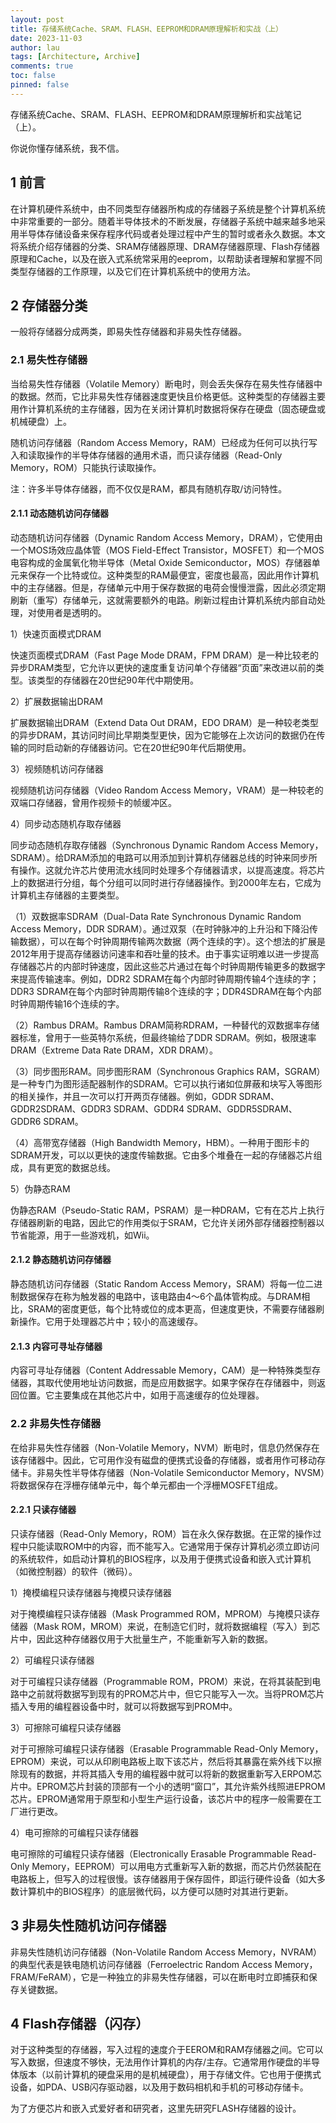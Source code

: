 ```yaml
---
layout: post
title: 存储系统Cache、SRAM、FLASH、EEPROM和DRAM原理解析和实战（上）
date: 2023-11-03
author: lau
tags: [Architecture, Archive]
comments: true
toc: false
pinned: false
---
```


存储系统Cache、SRAM、FLASH、EEPROM和DRAM原理解析和实战笔记（上）。

<!-- more -->

你说你懂存储系统，我不信。

## 1 前言

在计算机硬件系统中，由不同类型存储器所构成的存储器子系统是整个计算机系统中非常重要的一部分。随着半导体技术的不断发展，存储器子系统中越来越多地采用半导体存储设备来保存程序代码或者处理过程中产生的暂时或者永久数据。本文将系统介绍存储器的分类、SRAM存储器原理、DRAM存储器原理、Flash存储器原理和Cache，以及在嵌入式系统常采用的eeprom，以帮助读者理解和掌握不同类型存储器的工作原理，以及它们在计算机系统中的使用方法。

## 2 存储器分类

一般将存储器分成两类，即易失性存储器和非易失性存储器。

### 2.1 易失性存储器

当给易失性存储器（Volatile Memory）断电时，则会丢失保存在易失性存储器中的数据。然而，它比非易失性存储器速度更快且价格更低。这种类型的存储器主要用作计算机系统的主存储器，因为在关闭计算机时数据将保存在硬盘（固态硬盘或机械硬盘）上。

随机访问存储器（Random Access Memory，RAM）已经成为任何可以执行写入和读取操作的半导体存储器的通用术语，而只读存储器（Read-Only Memory，ROM）只能执行读取操作。

注：许多半导体存储器，而不仅仅是RAM，都具有随机存取/访问特性。

#### 2.1.1 动态随机访问存储器

动态随机访问存储器（Dynamic Random Access Memory，DRAM），它使用由一个MOS场效应晶体管（MOS Field-Effect Transistor，MOSFET）和一个MOS电容构成的金属氧化物半导体（Metal Oxide Semiconductor，MOS）存储器单元来保存一个比特或位。这种类型的RAM最便宜，密度也最高，因此用作计算机中的主存储器。但是，存储单元中用于保存数据的电荷会慢慢泄露，因此必须定期刷新（重写）存储单元，这就需要额外的电路。刷新过程由计算机系统内部自动处理，对使用者是透明的。

1）快速页面模式DRAM

快速页面模式DRAM（Fast Page Mode DRAM，FPM DRAM）是一种比较老的异步DRAM类型，它允许以更快的速度重复访问单个存储器“页面”来改进以前的类型。该类型的存储器在20世纪90年代中期使用。

2）扩展数据输出DRAM

扩展数据输出DRAM（Extend Data Out DRAM，EDO DRAM）是一种较老类型的异步DRAM，其访问时间比早期类型更快，因为它能够在上次访问的数据仍在传输的同时启动新的存储器访问。它在20世纪90年代后期使用。

3）视频随机访问存储器

视频随机访问存储器（Video Random Access Memory，VRAM）是一种较老的双端口存储器，曾用作视频卡的帧缓冲区。

4）同步动态随机存取存储器

同步动态随机存取存储器（Synchronous Dynamic Random Access Memory，SDRAM）。给DRAM添加的电路可以用添加到计算机存储器总线的时钟来同步所有操作。这就允许芯片使用流水线同时处理多个存储器请求，以提高速度。将芯片上的数据进行分组，每个分组可以同时进行存储器操作。到2000年左右，它成为计算机主存储器的主要类型。

（1）双数据率SDRAM（Dual-Data Rate Synchronous Dynamic Random Access Memory，DDR SDRAM）。通过双泵（在时钟脉冲的上升沿和下降沿传输数据），可以在每个时钟周期传输两次数据（两个连续的字）。这个想法的扩展是2012年用于提高存储器访问速率和吞吐量的技术。由于事实证明难以进一步提高存储器芯片的内部时钟速度，因此这些芯片通过在每个时钟周期传输更多的数据字来提高传输速率。例如，DDR2 SDRAM在每个内部时钟周期传输4个连续的字；DDR3 SDRAM在每个内部时钟周期传输8个连续的字；DDR4SDRAM在每个内部时钟周期传输16个连续的字。

（2）Rambus DRAM。Rambus DRAM简称RDRAM，一种替代的双数据率存储器标准，曾用于一些英特尔系统，但最终输给了DDR SDRAM。例如，极限速率DRAM（Extreme Data Rate DRAM，XDR DRAM）。

（3）同步图形RAM。同步图形RAM（Synchronous Graphics RAM，SGRAM）是一种专门为图形适配器制作的SDRAM。它可以执行诸如位屏蔽和块写入等图形的相关操作，并且一次可以打开两页存储器。例如，GDDR SDRAM、GDDR2SDRAM、GDDR3 SDRAM、GDDR4 SDRAM、GDDR5SDRAM、GDDR6 SDRAM。

（4）高带宽存储器（High Bandwidth Memory，HBM）。一种用于图形卡的SDRAM开发，可以以更快的速度传输数据。它由多个堆叠在一起的存储器芯片组成，具有更宽的数据总线。

5）伪静态RAM

伪静态RAM（Pseudo-Static RAM，PSRAM）是一种DRAM，它有在芯片上执行存储器刷新的电路，因此它的作用类似于SRAM，它允许关闭外部存储器控制器以节省能源，用于一些游戏机，如Wii。

#### 2.1.2 静态随机访问存储器

静态随机访问存储器（Static Random Access Memory，SRAM）将每一位二进制数据保存在称为触发器的电路中，该电路由4～6个晶体管构成。与DRAM相比，SRAM的密度更低，每个比特或位的成本更高，但速度更快，不需要存储器刷新操作。它用于处理器芯片中；较小的高速缓存。

#### 2.1.3 内容可寻址存储器

内容可寻址存储器（Content Addressable Memory，CAM）是一种特殊类型存储器，其取代使用地址访问数据，而是应用数据字。如果字保存在存储器中，则返回位置。它主要集成在其他芯片中，如用于高速缓存的位处理器。


### 2.2 非易失性存储器

在给非易失性存储器（Non-Volatile Memory，NVM）断电时，信息仍然保存在该存储器中。因此，它可用作没有磁盘的便携式设备的存储器，或者用作可移动存储卡。非易失性半导体存储器（Non-Volatile Semiconductor Memory，NVSM）将数据保存在浮栅存储单元中，每个单元都由一个浮栅MOSFET组成。

#### 2.2.1 只读存储器

只读存储器（Read-Only Memory，ROM）旨在永久保存数据。在正常的操作过程中只能读取ROM中的内容，而不能写入。它通常用于保存计算机必须立即访问的系统软件，如启动计算机的BIOS程序，以及用于便携式设备和嵌入式计算机（如微控制器）的软件（微码）。

1）掩模编程只读存储器与掩模只读存储器

对于掩模编程只读存储器（Mask Programmed ROM，MPROM）与掩模只读存储器（Mask ROM，MROM）来说，在制造它们时，就将数据编程（写入）到芯片中，因此这种存储器仅用于大批量生产，不能重新写入新的数据。

2）可编程只读存储器

对于可编程只读存储器（Programmable ROM，PROM）来说，在将其装配到电路中之前就将数据写到现有的PROM芯片中，但它只能写入一次。当将PROM芯片插入专用的编程器设备中时，就可以将数据写到PROM中。

3）可擦除可编程只读存储器

对于可擦除可编程只读存储器（Erasable Programmable Read-Only Memory，EPROM）来说，可以从印刷电路板上取下该芯片，然后将其暴露在紫外线下以擦除现有的数据，并将其插入专用的编程器中就可以将新的数据重新写入ERPOM芯片中。EPROM芯片封装的顶部有一个小的透明“窗口”，其允许紫外线照进EPROM芯片。EPROM通常用于原型和小型生产运行设备，该芯片中的程序一般需要在工厂进行更改。

4）电可擦除的可编程只读存储器

电可擦除的可编程只读存储器（Electronically Erasable Programmable Read-Only Memory，EEPROM）可以用电方式重新写入新的数据，而芯片仍然装配在电路板上，但写入的过程很慢。该存储器用于保存固件，即运行硬件设备（如大多数计算机中的BIOS程序）的底层微代码，以方便可以随时对其进行更新。


## 3 非易失性随机访问存储器

非易失性随机访问存储器（Non-Volatile Random Access Memory，NVRAM）的典型代表是铁电随机访问存储器（Ferroelectric Random Access Memory，FRAM/FeRAM），它是一种独立的非易失性存储器，可以在断电时立即捕获和保存关键数据。

## 4 Flash存储器（闪存）

对于这种类型的存储器，写入过程的速度介于EEROM和RAM存储器之间。它可以写入数据，但速度不够快，无法用作计算机的内存/主存。它通常用作硬盘的半导体版本（以前计算机的硬盘采用的是机械硬盘），用于存储文件。它也用于便携式设备，如PDA、USB闪存驱动器，以及用于数码相机和手机的可移动存储卡。

为了方便芯片和嵌入式爱好者和研究者，这里先研究FLASH存储器的设计。
